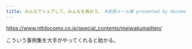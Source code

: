 ```yaml
---
title: みんなでシェアして、みんなを救おう。 #迷惑メール展 presented by docomo
---
```


https://www.nttdocomo.co.jp/special_contents/meiwakumailten/

こういう事例集を大手がやってくれると助かる。
